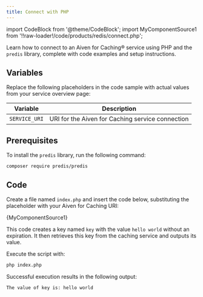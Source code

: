 ```yaml
---
title: Connect with PHP
---
```


import CodeBlock from '@theme/CodeBlock';
import MyComponentSource1 from '!!raw-loader!/code/products/redis/connect.php';

Learn how to connect to an Aiven for Caching® service using PHP and the `predis` library, complete with code examples and setup instructions.

## Variables

Replace the following placeholders in the code sample with actual values
from your service overview page:


 | Variable    | Description                                                  |
 | ----------- | ------------------------------------------------------------ |
 | `SERVICE_URI` | URI for the Aiven for Caching service connection |

## Prerequisites

To install the `predis` library, run the following command:

```shell
composer require predis/predis
```

## Code

Create a file named `index.php` and insert the code below,
substituting the placeholder with your Aiven for Caching URI:

<CodeBlock language='php'>{MyComponentSource1}</CodeBlock>

This code creates a key named `key` with the value `hello world` without an expiration.
It then retrieves this key from the caching service and outputs its value.

Execute the script with:

```bash
php index.php
```

Successful execution results in the following output:

```plaintext
The value of key is: hello world
```

